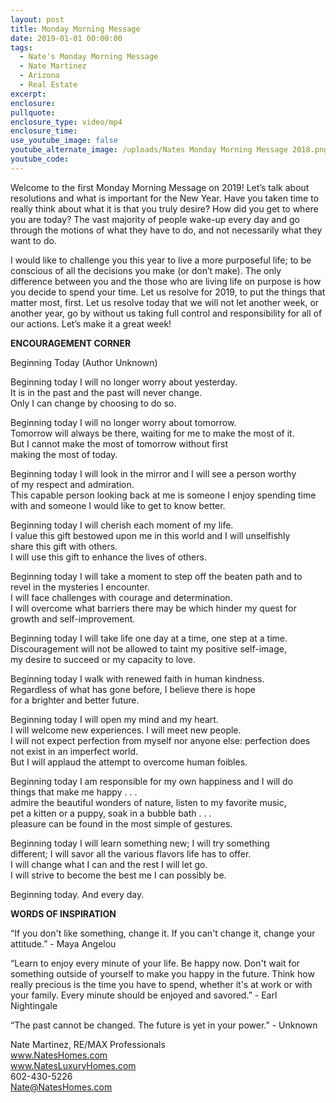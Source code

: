 ```yaml
---
layout: post
title: Monday Morning Message
date: 2019-01-01 00:00:00
tags:
  - Nate's Monday Morning Message
  - Nate Martinez
  - Arizona
  - Real Estate
excerpt:
enclosure:
pullquote:
enclosure_type: video/mp4
enclosure_time:
use_youtube_image: false
youtube_alternate_image: /uploads/Nates Monday Morning Message 2018.png
youtube_code:
---
```


Welcome to the first Monday Morning Message on 2019! Let’s talk about resolutions and what is important for the New Year. Have you taken time to really think about what it is that you truly desire? How did you get to where you are today? The vast majority of people wake-up every day and go through the motions of what they have to do, and not necessarily what they want to do.

I would like to challenge you this year to live a more purposeful life; to be conscious of all the decisions you make (or don’t make). The only difference between you and the those who are living life on purpose is how you decide to spend your time. Let us resolve for 2019, to put the things that matter most, first. Let us resolve today that we will not let another week, or another year, go by without us taking full control and responsibility for all of our actions. Let’s make it a great week!

**ENCOURAGEMENT CORNER**

Beginning Today (Author Unknown)

Beginning today I will no longer worry about yesterday.<br>It is in the past and the past will never change.<br>Only I can change by choosing to do so.

Beginning today I will no longer worry about tomorrow.<br>Tomorrow will always be there, waiting for me to make the most of it.<br>But I cannot make the most of tomorrow without first<br>making the most of today.

Beginning today I will look in the mirror and I will see a person worthy&nbsp;<br>of my respect and admiration.&nbsp;<br>This capable person looking back at me is someone I enjoy spending time<br>with and someone I would like to get to know better.

Beginning today I will cherish each moment of my life.<br>I value this gift bestowed upon me in this world and I will unselfishly<br>share this gift with others.&nbsp;<br>I will use this gift to enhance the lives of others.

Beginning today I will take a moment to step off the beaten path and to<br>revel in the mysteries I encounter.<br>I will face challenges with courage and determination.<br>I will overcome what barriers there may be which hinder my quest for&nbsp;<br>growth and self-improvement.

Beginning today I will take life one day at a time, one step at a time.<br>Discouragement will not be allowed to taint my positive self-image,<br>my desire to succeed or my capacity to love.

Beginning today I walk with renewed faith in human kindness.<br>Regardless of what has gone before, I believe there is hope<br>for a brighter and better future.

Beginning today I will open my mind and my heart.<br>I will welcome new experiences. I will meet new people.<br>I will not expect perfection from myself nor anyone else: perfection does not exist in an imperfect world.<br>But I will applaud the attempt to overcome human foibles.

Beginning today I am responsible for my own happiness and I will do&nbsp;<br>things that make me happy . . .<br>admire the beautiful wonders of nature, listen to my favorite music,<br>pet a kitten or a puppy, soak in a bubble bath . . .<br>pleasure can be found in the most simple of gestures.

Beginning today I will learn something new; I will try something&nbsp;<br>different; I will savor all the various flavors life has to offer.<br>I will change what I can and the rest I will let go.<br>I will strive to become the best me I can possibly be.

Beginning today. And every day.

**WORDS OF INSPIRATION**

“If you don't like something, change it. If you can't change it, change your attitude.” - Maya Angelou

“Learn to enjoy every minute of your life. Be happy now. Don't wait for something outside of yourself to make you happy in the future. Think how really precious is the time you have to spend, whether it's at work or with your family. Every minute should be enjoyed and savored.” - Earl Nightingale

“The past cannot be changed. The future is yet in your power.” - Unknown

Nate Martinez, RE/MAX Professionals<br>www.NatesHomes.com<br>www.NatesLuxuryHomes.com<br>602-430-5226<br>Nate@NatesHomes.com